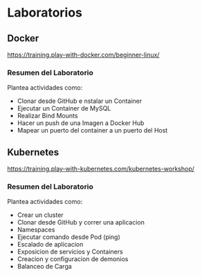 # Laboratorios  

## Docker  
https://training.play-with-docker.com/beginner-linux/  

### Resumen del Laboratorio  
Plantea actividades como:  
* Clonar desde GitHub e nstalar un Container
* Ejecutar un Container de MySQL
* Realizar Bind Mounts
* Hacer un push de una Imagen a Docker Hub
* Mapear un puerto del container a un puerto del Host


## Kubernetes  
https://training.play-with-kubernetes.com/kubernetes-workshop/
  
### Resumen del Laboratorio  
Plantea actividades como:  
* Crear un cluster
* Clonar desde GitHub y correr una aplicacion
* Namespaces
* Ejecutar comando desde Pod (ping)
* Escalado de aplicacion
* Exposicion de servicios y Containers
* Creacion y configuracion de demonios
* Balanceo de Carga